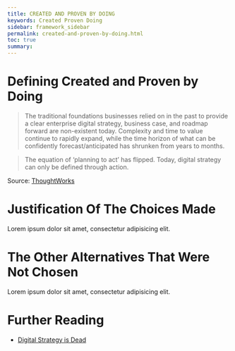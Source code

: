 ```yaml
---
title: CREATED AND PROVEN BY DOING
keywords: Created Proven Doing
sidebar: framework_sidebar
permalink: created-and-proven-by-doing.html
toc: true
summary:
---
```


# Defining Created and Proven by Doing
> The traditional foundations businesses relied on in the past to provide a clear enterprise digital strategy, business case, and roadmap forward are non-existent today. Complexity and time to value continue to rapidly expand, while the time horizon of what can be confidently forecast/anticipated has shrunken from years to months.

> The equation of ‘planning to act’ has flipped. Today, digital strategy can only be defined through action.

Source: [ThoughtWorks](https://www.thoughtworks.com/insights/blog/digital-strategy-dead)

# Justification Of The Choices Made
Lorem ipsum dolor sit amet, consectetur adipisicing elit.

# The Other Alternatives That Were Not Chosen
Lorem ipsum dolor sit amet, consectetur adipisicing elit.

# Further Reading
* [Digital Strategy is Dead](https://www.thoughtworks.com/insights/blog/digital-strategy-dead)
